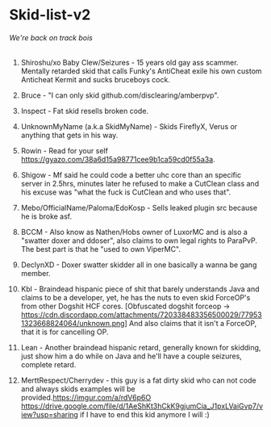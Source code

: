 # Skid-list-v2
###### We're back on track bois


1. Shiroshu/xo Baby Clew/Seizures - 15 years old gay ass scammer. Mentally retarded skid that calls Funky's AntiCheat exile his own custom Anticheat Kermit and sucks bruceboys cock.

2. Bruce - "I can only skid github.com/disclearing/amberpvp".

3. Inspect - Fat skid resells broken code.

4. UnknownMyName (a.k.a SkidMyName) - Skids FireflyX, Verus or anything that gets in his way.

5. Rowin - Read for your self https://gyazo.com/38a6d15a98771cee9b1ca59cd0f55a3a.

6. Shigow - Mf said he could code a better uhc core than an specific server in 2.5hrs, minutes later he refused to make a CutClean class and his excuse was "what the fuck is CutClean and who uses that".

7. Mebo/OfficialName/Paloma/EdoKosp - Sells leaked plugin src because he is broke asf.

8. BCCM - Also know as Nathen/Hobs owner of LuxorMC and is also a "swatter doxer and ddoser", also claims to own legal rights to ParaPvP. The best part is that he "used to own ViperMC".

9. DeclynXD - Doxer swatter skidder all in one basically a wanna be gang member.

10. Kbl - Braindead hispanic piece of shit that barely understands Java and claims to be a developer, yet, he has the nuts to even skid ForceOP's from other Dogshit HCF cores. [Obfuscated dogshit forceop -> https://cdn.discordapp.com/attachments/720338483356500029/779531323668824064/unknown.png] And also claims that it isn't a ForceOP, that it is for cancelling OP.

11. Lean - Another braindead hispanic retard, generally known for skidding, just show him a do while on Java and he'll have a couple seizures, complete retard.

12. MerttRespect/Cherrydev - this guy is a fat dirty skid who can not code and always skids examples will be provided.https://imgur.com/a/rdV6p6O https://drive.google.com/file/d/1AeShKt3hCkK9gjumCia_J1pxLVaiGvp7/view?usp=sharing if I have to end this kid anymore I will :)
